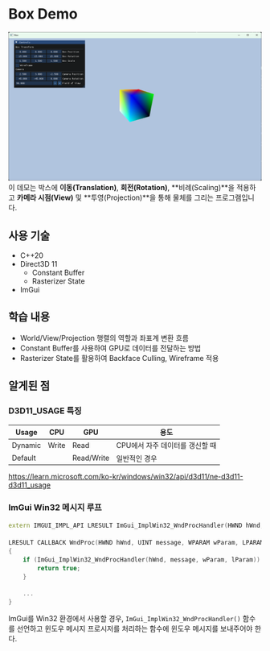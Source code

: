 # Box Demo
![screenshot](https://github.com/chahoseong/game-graphics-demo/blob/main/Projects/Box/Screenshot.png)
이 데모는 박스에 **이동(Translation)**, **회전(Rotation)**, **비례(Scaling)**을 적용하고 
**카메라 시점(View)** 및 **투영(Projection)**을 통해 물체를 그리는 프로그램입니다.

## 사용 기술
- C++20
- Direct3D 11
    - Constant Buffer
    - Rasterizer State
- ImGui

## 학습 내용
- World/View/Projection 행렬의 역할과 좌표계 변환 흐름
- Constant Buffer를 사용하여 GPU로 데이터를 전달하는 방법
- Rasterizer State를 활용하여 Backface Culling, Wireframe 적용

## 알게된 점
### D3D11_USAGE 특징
|Usage  |CPU  |GPU       | 용도                        |
|-------|-----|----------|-----------------------------|
|Dynamic|Write|Read      |CPU에서 자주 데이터를 갱신할 때|
|Default|     |Read/Write|일반적인 경우                 |

https://learn.microsoft.com/ko-kr/windows/win32/api/d3d11/ne-d3d11-d3d11_usage

### ImGui Win32 메시지 루프
```cpp
extern IMGUI_IMPL_API LRESULT ImGui_ImplWin32_WndProcHandler(HWND hWnd, UINT msg, WPARAM wParam, LPARAM lParam);

LRESULT CALLBACK WndProc(HWND hWnd, UINT message, WPARAM wParam, LPARAM lParam)
{
	if (ImGui_ImplWin32_WndProcHandler(hWnd, message, wParam, lParam)) {
		return true;
	}

    ...
}
```
ImGui를 Win32 환경에서 사용할 경우, `ImGui_ImplWin32_WndProcHandler()` 함수를 선언하고
윈도우 메시지 프로시저를 처리하는 함수에 윈도우 메시지를 보내주어야 한다.
